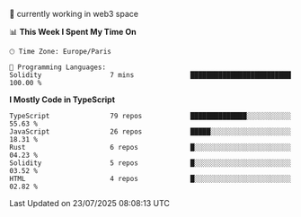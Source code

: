 🔭 currently working in web3 space

<!--START_SECTION:waka-->
📊 **This Week I Spent My Time On** 

```text
🕑︎ Time Zone: Europe/Paris

💬 Programming Languages: 
Solidity                 7 mins              █████████████████████████   100.00 % 
```

**I Mostly Code in TypeScript** 

```text
TypeScript               79 repos            ██████████████░░░░░░░░░░░   55.63 % 
JavaScript               26 repos            █████░░░░░░░░░░░░░░░░░░░░   18.31 % 
Rust                     6 repos             █░░░░░░░░░░░░░░░░░░░░░░░░   04.23 % 
Solidity                 5 repos             █░░░░░░░░░░░░░░░░░░░░░░░░   03.52 % 
HTML                     4 repos             █░░░░░░░░░░░░░░░░░░░░░░░░   02.82 % 
```




 Last Updated on 23/07/2025 08:08:13 UTC
<!--END_SECTION:waka-->

